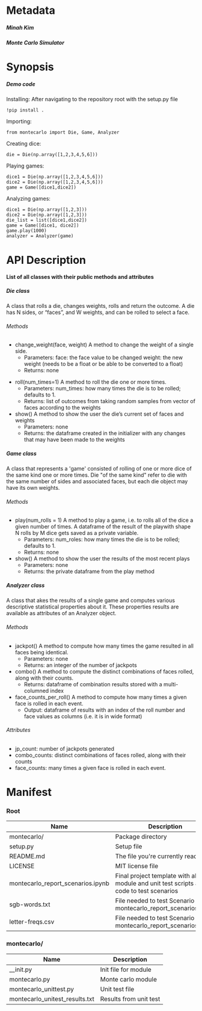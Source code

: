 # Metadata
##### Minah Kim
##### Monte Carlo Simulator

# Synopsis
##### Demo code

Installing:
After navigating to the repository root with the setup.py file
```
!pip install .
```
Importing:
```
from montecarlo import Die, Game, Analyzer
```
Creating dice:
```
die = Die(np.array([1,2,3,4,5,6]))
```
Playing games:
```
dice1 = Die(np.array([1,2,3,4,5,6]))
dice2 = Die(np.array([1,2,3,4,5,6]))
game = Game([dice1,dice2])
```
Analyzing games:
```
dice1 = Die(np.array([1,2,3]))
dice2 = Die(np.array([1,2,3]))
die_list = list([dice1,dice2])
game = Game([dice1, dice2])
game.play(1000)
analyzer = Analyzer(game)
```
# API Description
#### List of all classes with their public methods and attributes

##### Die class
A class that rolls a die, changes weights, rolls and return the outcome. A die has N sides, or “faces”, and W weights, and can be rolled to select a face. 

###### Methods
* change_weight(face, weight)
  A method to change the weight of a single side.
  * Parameters:
        face: the face value to be changed 
        weight: the new weight (needs to be a float or be able to be converted to a float)
  * Returns:
        none
- roll(num_times=1)
  A method to roll the die one or more times. 
  * Parameters:
        num_times: how many times the die is to be rolled; defaults to 1. 
  * Returns:
        list of outcomes from taking random samples from vector of faces according to the weights
- show()
  A method to show the user the die’s current set of faces and weights 
  * Parameters:
        none
  * Returns:
        the dataframe created in the initializer with any changes that may have been made to the weights 

##### Game class
 A class that represents a 'game' consisted of rolling of one or more dice of the same kind one or more times. Die "of the same kind" refer to die with the same number of sides and associated faces, but each die object may have its own weights.
###### Methods
- play(num_rolls = 1)
A method to play a game, i.e. to rolls all of the dice a given number of times. A dataframe of the result of the playwith shape N rolls by M dice gets saved as a private variable.
  * Parameters:
        num_roles: how many times the die is to be rolled; defaults to 1. 
  * Returns:
        none
- show()
  A method to show the user the results of the most recent plays
  * Parameters:
        none
  * Returns:
        the private dataframe from the play method
##### Analyzer class
A class that akes the results of a single game and computes various descriptive statistical properties about it. These properties results are available as attributes of an Analyzer object. 
###### Methods
- jackpot()
  A method to compute how many times the game resulted in all faces being identical.
  * Parameters:
        none
  * Returns:
        an integer of the number of jackpots
- combo()
  A method to compute the distinct combinations of faces rolled, along with their counts.  
  * Returns:
        dataframe of combination results stored with a multi-columned index
- face_counts_per_roll()
   A method to compute how many times a given face is rolled in each event.
   * Output: 
        dataframe of results with an index of the roll number and face values as columns (i.e. it is in wide format) 
###### Attributes
- jp_count:
  number of jackpots generated 
- combo_counts:
  distinct combinations of faces rolled, along with their counts
- face_counts:
  many times a given face is rolled in each event.


# Manifest

### Root
| Name | Description |
| ------ | ------ |
| montecarlo/ | Package directory |
| setup.py | Setup file |
| README.md | The file you're currently reading! |
| LICENSE | MIT license file |
| montecarlo_report_scenarios.ipynb | Final project template with all my module and unit test scripts and code to test scenarios |
| sgb-words.txt | File needed to test Scenario 3 in montecarlo_report_scenarios.ipynb |
| letter-freqs.csv| File needed to test Scenario 3 in montecarlo_report_scenarios.ipynb |

### montecarlo/
| Name | Description |
| ------ | ------ |
| __init.py | Init file for module |
| montecarlo.py | Monte carlo module |
| montecarlo_unittest.py | Unit test file |
| montecarlo_unitest_results.txt | Results from unit test |

